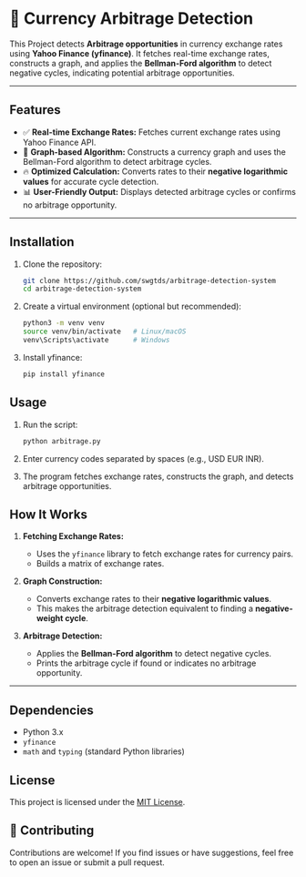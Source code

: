 # 💱 Currency Arbitrage Detection

This Project detects **Arbitrage opportunities** in currency exchange rates using **Yahoo Finance (yfinance)**. It fetches real-time exchange rates, constructs a graph, and applies the **Bellman-Ford algorithm** to detect negative cycles, indicating potential arbitrage opportunities.

---

## Features

- ✅ **Real-time Exchange Rates:** Fetches current exchange rates using Yahoo Finance API.
- 🔁 **Graph-based Algorithm:** Constructs a currency graph and uses the Bellman-Ford algorithm to detect arbitrage cycles.
- 🔥 **Optimized Calculation:** Converts rates to their **negative logarithmic values** for accurate cycle detection.
- 📊 **User-Friendly Output:** Displays detected arbitrage cycles or confirms no arbitrage opportunity.

---

## Installation

1. Clone the repository:
   ```bash
   git clone https://github.com/swgtds/arbitrage-detection-system
   cd arbitrage-detection-system

2. Create a virtual environment (optional but recommended):
    ```bash
    python3 -m venv venv
    source venv/bin/activate   # Linux/macOS
    venv\Scripts\activate      # Windows

3. Install yfinance:
    ```bash
    pip install yfinance

## Usage

1. Run the script:
    ```bash
    python arbitrage.py

2. Enter currency codes separated by spaces (e.g., USD EUR INR).

3. The program fetches exchange rates, constructs the graph, and detects arbitrage opportunities.

## How It Works

1. **Fetching Exchange Rates:**
   - Uses the `yfinance` library to fetch exchange rates for currency pairs.
   - Builds a matrix of exchange rates.

2. **Graph Construction:**
   - Converts exchange rates to their **negative logarithmic values**.
   - This makes the arbitrage detection equivalent to finding a **negative-weight cycle**.

3. **Arbitrage Detection:**
   - Applies the **Bellman-Ford algorithm** to detect negative cycles.
   - Prints the arbitrage cycle if found or indicates no arbitrage opportunity.

---

## Dependencies

- Python 3.x
- `yfinance`
- `math` and `typing` (standard Python libraries)

## License

This project is licensed under the [MIT License](LICENSE).

## 🤝 Contributing

Contributions are welcome! If you find issues or have suggestions, feel free to open an issue or submit a pull request.
